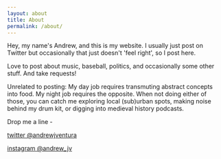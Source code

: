 ```yaml
---
layout: about
title: About
permalink: /about/
---
```


Hey, my name's Andrew, and this is my website. I usually just post on Twitter but occasionally that just doesn't 'feel right', so I post here.

Love to post about music, baseball, politics, and occasionally some other stuff. And take requests!

Unrelated to posting: My day job requires transmuting abstract concepts into food. My night job requires the opposite. When not doing either of those, you can catch me exploring local (sub)urban spots, making noise behind my drum kit, or digging into medieval history podcasts. 

Drop me a line - 

[twitter @andrewjventura][1]

[instagram @andrew_jv][2]


[1]:https://www.twitter.com/andrewjventura
[2]:https://www.instagram.com/andrew_jv